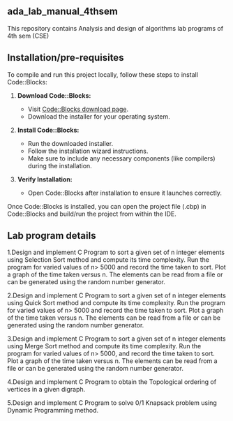 ## ada_lab_manual_4thsem
This repository contains Analysis and design of algorithms lab programs of 4th sem (CSE)
## Installation/pre-requisites

To compile and run this project locally, follow these steps to install Code::Blocks:

1. **Download Code::Blocks:**
   - Visit [Code::Blocks download page](http://www.codeblocks.org/downloads).
   - Download the installer for your operating system.

2. **Install Code::Blocks:**
   - Run the downloaded installer.
   - Follow the installation wizard instructions.
   - Make sure to include any necessary components (like compilers) during the installation.

3. **Verify Installation:**
   - Open Code::Blocks after installation to ensure it launches correctly.

Once Code::Blocks is installed, you can open the project file (.cbp) in Code::Blocks and build/run the project from within the IDE.

## Lab program details 
1.Design and implement C Program to sort a given set of n integer elements using
Selection Sort method and compute its time complexity. Run the program for varied
values of n> 5000 and record the time taken to sort. Plot a graph of the time taken versus
n. The elements can be read from a file or can be generated using the random number
generator.

2.Design and implement C Program to sort a given set of n integer elements using
Quick Sort method and compute its time complexity. Run the program for varied values
of n> 5000 and record the time taken to sort. Plot a graph of the time taken versus n. The
elements can be read from a file or can be generated using the random number
generator.

3.Design and implement C Program to sort a given set of n integer elements using
Merge Sort method and compute its time complexity. Run the program for varied values
of n> 5000, and record the time taken to sort. Plot a graph of the time taken versus n.
The elements can be read from a file or can be generated using the random number
generator.

4.Design and implement C Program to obtain the Topological ordering of vertices in a
given digraph.

5.Design and implement C Program to solve 0/1 Knapsack problem using Dynamic
Programming method.



